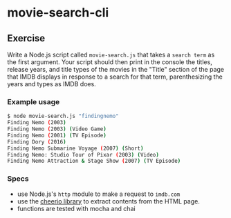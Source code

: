 # movie-search-cli

## Exercise

Write a Node.js script called `movie-search.js` that takes a `search term` as
the first argument. Your script should then print in the console the titles,
release years, and title types of the movies in the "Title" section of the
page that IMDB displays in response to a search for that term, parenthesizing
the years and types as IMDB does.

### Example usage

```bash
$ node movie-search.js "findingnemo"
Finding Nemo (2003)
Finding Nemo (2003) (Video Game)
Finding Nemo (2001) (TV Episode)
Finding Dory (2016)
Finding Nemo Submarine Voyage (2007) (Short)
Finding Nemo: Studio Tour of Pixar (2003) (Video)
Finding Nemo Attraction & Stage Show (2007) (TV Episode)
```

### Specs

- use Node.js's `http` module to make a request to `imdb.com`
- use the [cheerio library](https://github.com/cheeriojs/cheerio) to extract contents from the HTML page.
- functions are tested with mocha and chai
